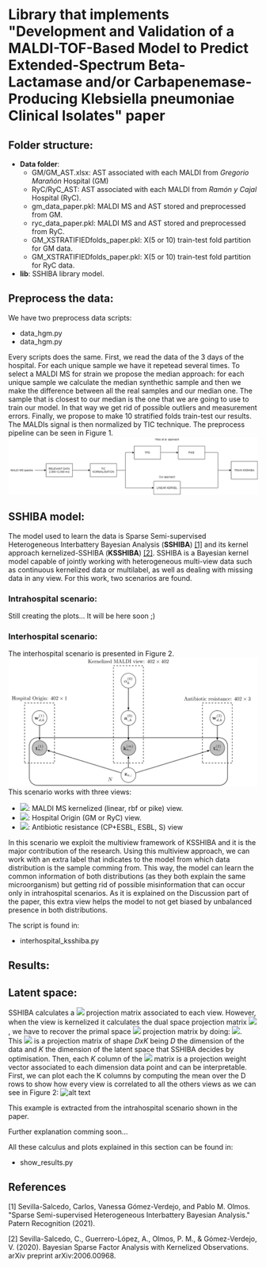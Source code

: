 # Library that implements "Development and Validation of a MALDI-TOF-Based Model to Predict Extended-Spectrum Beta-Lactamase and/or Carbapenemase-Producing Klebsiella pneumoniae Clinical Isolates" paper


## Folder structure:

- **Data folder**:
    - GM/GM_AST.xlsx: AST associated with each MALDI from _Gregorio Marañón_ Hospital (GM)
    - RyC/RyC_AST:  AST associated with each MALDI from _Ramón y Cajal_ Hospital (RyC).
    - gm_data_paper.pkl: MALDI MS and AST stored and preprocessed from GM.
    - ryc_data_paper.pkl: MALDI MS and AST stored and preprocessed from RyC.
    - GM_XSTRATIFIEDfolds_paper.pkl: X(5 or 10) train-test fold partition for GM data.
    - GM_XSTRATIFIEDfolds_paper.pkl: X(5 or 10) train-test fold partition for RyC data.
- **lib**: SSHIBA library model.

## Preprocess the data:
We have two preprocess data scripts:
- data_hgm.py
- data_hgm.py

Every scripts does the same. First, we read the data of the 3 days of the hospital. For each unique sample we have it repetead several times. To select a MALDI MS for strain we propose the median approach: for each unique sample we calculate the median synthethic sample and then we make the difference between all the real samples and our median one. The sample that is closest to our median is the one that we are going to use to train our model. In that way we get rid of possible outliers and measurement errors. Finally, we propose to make 10 stratified folds train-test our results. The MALDIs signal is then normalized by TIC technique. The preprocess pipeline can be seen in Figure 1.
![alt text](images_readme/preprocess.png)

## SSHIBA model:
The model used to learn the data is Sparse Semi-supervised Heterogeneous Interbattery Bayesian Analysis (**SSHIBA**) [[1]](#1) and its kernel approach kernelized-SSHIBA (**KSSHIBA**) [[2]](#2). SSHIBA is a Bayesian kernel model capable of jointly working with heterogeneous multi-view data such as continuous kernelized data or multilabel, as well as dealing with missing data in any view. For this work, two scenarios are found.

### Intrahospital scenario:
Still creating the plots... It will be here soon ;)

### Interhospital scenario:
 The interhospital scenario is presented in Figure 2.
![alt text](images_readme/interhospital.png)
This scenario works with three views:
* <img src="https://render.githubusercontent.com/render/math?math=k_{n,:}^{m}">: MALDI MS kernelized (linear, rbf or pike) view.
* <img src="https://render.githubusercontent.com/render/math?math=t_{n,:}^{1}">: Hospital Origin (GM or RyC) view.
* <img src="https://render.githubusercontent.com/render/math?math=t_{n,:}^{2}">: Antibiotic resistance (CP+ESBL, ESBL, S) view

In this scenario we exploit the multiview framework of KSSHIBA and it is the major contribution of the research. Using this multiview approach, we can work with an extra label that indicates to the model from which data distribution is the sample comming from. This way, the model can learn the common information of both distributions (as they both explain the same microorganism) but getting rid of possible misinformation that can occur only in intrahospital scenarios. As it is explained on the Discussion part of the paper, this extra view helps the model to not get biased by unbalanced presence in both distributions.

The script is found in:
* interhospital_ksshiba.py

## Results:


## Latent space:
SSHIBA calculates a <img src="https://render.githubusercontent.com/render/math?math=W^{(m)}"> projection matrix associated to each view. However, when the view is kernelized it calculates the dual space projection matrix <img src="https://render.githubusercontent.com/render/math?math=A^{(m)}">, we have to recover the primal space <img src="https://render.githubusercontent.com/render/math?math=W^{(m)}"> projection matrix by doing: <img src="https://render.githubusercontent.com/render/math?math=W^{(m)} = X^{(m)T}A^{(m)}">. 
This <img src="https://render.githubusercontent.com/render/math?math=W^{(m)}"> is a projection matrix of shape _DxK_ being _D_ the dimension of the data and _K_ the dimension of the latent space that SSHIBA decides by optimisation. Then, each _K_ column of the <img src="https://render.githubusercontent.com/render/math?math=W^{(m)}"> matrix is a projection weight vector associated to each dimension data point and can be interpretable. First, we can plot each the K columns by computing the mean over the D rows to show how every view is correlated to all the others views as we can see in Figure 2:
![alt text](images_readme/both_latentspace.png)

This example is extracted from the intrahospital scenario shown in the paper.

Further explanation comming soon...

All these calculus and plots explained in this section can be found in:
* show_results.py

## References
<a id="1">[1]</a>
Sevilla-Salcedo, Carlos, Vanessa Gómez-Verdejo, and Pablo M. Olmos. 
"Sparse Semi-supervised Heterogeneous Interbattery Bayesian Analysis." 
Patern Recognition (2021).

<a id="2">[2]</a>
Sevilla-Salcedo, C., Guerrero-López, A., Olmos, P. M., & Gómez-Verdejo, V. (2020). 
Bayesian Sparse Factor Analysis with Kernelized Observations. 
arXiv preprint arXiv:2006.00968.


